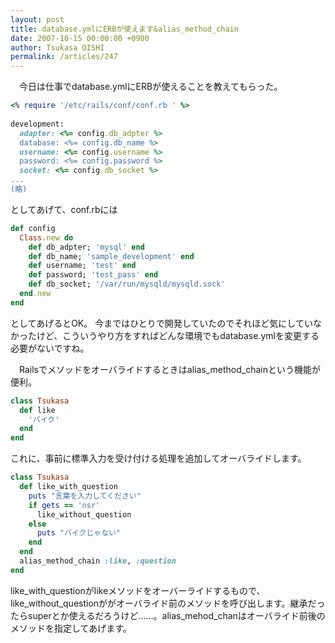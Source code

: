```yaml
---
layout: post
title: database.ymlにERBが使えます&alias_method_chain
date: 2007-10-15 00:00:00 +0900
author: Tsukasa OISHI
permalink: /articles/247
---
```


　今日は仕事でdatabase.ymlにERBが使えることを教えてもらった。

```ruby
<% require '/etc/rails/conf/conf.rb ' %>
 
development:
  adapter: <%= config.db_adpter %>
  database: <%= config.db_name %>
  username: <%= config.username %>
  password: <%= config.password %>
  socket: <%= config.db_socket %>
...
(略)
```

としてあげて、conf.rbには

```ruby
def config
  Class.new do
    def db_adpter; 'mysql' end
    def db_name; 'sample_development' end
    def username; 'test' end
    def password; 'test_pass' end
    def db_socket; '/var/run/mysqld/mysqld.sock'
  end.new
end
```

としてあげるとOK。
今まではひとりで開発していたのでそれほど気にしていなかったけど、こういうやり方をすればどんな環境でもdatabase.ymlを変更する必要がないですね。

　Railsでメソッドをオーバライドするときはalias\_method\_chainという機能が便利。

```ruby
class Tsukasa
  def like
    'バイク'
  end
end
```

これに、事前に標準入力を受け付ける処理を追加してオーバライドします。

```ruby
class Tsukasa
  def like_with_question
    puts "言葉を入力してください"
    if gets == 'nsr'
      like_without_question
    else
      puts "バイクじゃない"
    end
  end
  alias_method_chain :like, :question
end
```

like\_with\_questionがlikeメソッドをオーバーライドするもので、like\_without\_questionががオーバライド前のメソッドを呼び出します。継承だったらsuperとか使えるだろうけど……。alias\_mehod\_chanはオーバライド前後のメソッドを指定してあげます。

